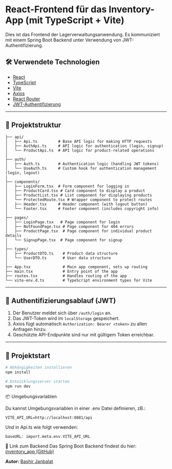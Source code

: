 # React-Frontend für das Inventory-App (mit TypeScript + Vite)

Dies ist das Frontend der Lagerverwaltungsanwendung. Es kommuniziert mit einem Spring Boot Backend unter Verwendung von JWT-Authentifizierung.

## 🛠 Verwendete Technologien

- [React](https://reactjs.org/)
- [TypeScript](https://www.typescriptlang.org/)
- [Vite](https://vitejs.dev/)
- [Axios](https://axios-http.com/)
- [React Router](https://reactrouter.com/) 
- [JWT-Authentifizierung](https://jwt.io/)

---

## 📁 Projektstruktur
````
├── api/
│   ├── Api.ts         # Base API logic for making HTTP requests
│   ├── AuthApi.ts     # API logic for authentication (login, signup)
│   └── ProductApi.ts  # API logic for product-related operations
│
├── auth/
│   ├── Auth.ts        # Authentication logic (handling JWT tokens)
│   └── UseAuth.ts     # Custom hook for authentication management (login, logout)
│
├── components/
│   ├── LoginForm.tsx  # Form component for logging in
│   ├── ProductCard.tsx # Card component to display a product
│   ├── ProductList.tsx # List component for displaying products
│   └── ProtectedRoute.tsx # Wrapper component to protect routes
│   ├── Header.tsx     # Header component (with logout button)
│   └── Footer.tsx     # Footer component (includes copyright info)
│
├── pages/
│   ├── LoginPage.tsx   # Page component for login
│   ├── NotFoundPage.tsx # Page component for 404 errors
│   ├── ProductPage.tsx  # Page component for individual product details
│   └── SignupPage.tsx  # Page component for signup
│
├── types/
│   ├── ProductDTO.ts    # Product data structure
│   └── UserDTO.ts       # User data structure
│
├── App.tsx              # Main app component, sets up routing
├── main.tsx             # Entry point of the app
├── routes.tsx           # Handles routing of the app
└── vite-env.d.ts        # TypeScript environment types for Vite

````

---

## 🔐 Authentifizierungsablauf (JWT)

1. Der Benutzer meldet sich über `/auth/login` an.
2. Das JWT-Token wird im `localStorage` gespeichert.
3. Axios fügt automatisch `Authorization: Bearer <token>` zu allen Anfragen hinzu.
4. Geschützte API-Endpunkte sind nur mit gültigem Token erreichbar.

---

## 🚀 Projektstart

```bash
# Abhängigkeiten installieren
npm install

# Entwicklungsserver starten
npm run dev
````

📦 Umgebungsvariablen

Du kannst Umgebungsvariablen in einer .env Datei definieren, zB.:

    VITE_API_URL=http://localhost:8081/api

Und in Api.ts wie folgt verwenden:

    baseURL: import.meta.env.VITE_API_URL


🤝 Link zum Backend
Das Spring Boot Backend findest du hier: [inventory_app (GitHub)](https://github.com/Bashir-Janbalat/inventory_app)

**Autor:** [Bashir Janbalat](https://github.com/Bashir-Janbalat)

